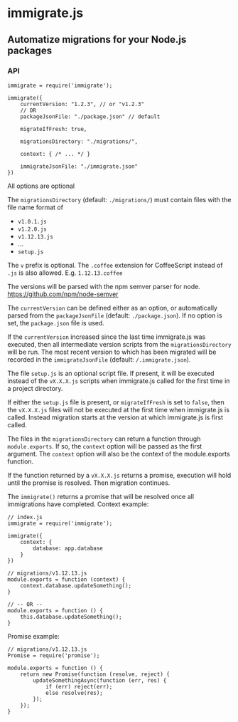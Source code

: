 # immigrate.js
## Automatize migrations for your Node.js packages

### API
```
immigrate = require('immigrate');

immigrate({
	currentVersion: "1.2.3", // or "v1.2.3"
	// OR
	packageJsonFile: "./package.json" // default
	
	migrateIfFresh: true,

	migrationsDirectory: "./migrations/",

	context: { /* ... */ }

	immigrateJsonFile: "./immigrate.json"
})
```

All options are optional

The `migrationsDirectory` (default: `./migrations/`) must contain files with the file name format of
- `v1.0.1.js`
- `v1.2.0.js`
- `v1.12.13.js`
- ...
- `setup.js`

The `v` prefix is optional. The `.coffee` extension for CoffeeScript instead of `.js` is also allowed. E.g. `1.12.13.coffee`

The versions will be parsed with the npm semver parser for node. https://github.com/npm/node-semver

The `currentVersion` can be defined either as an option, or automatically parsed from the `packageJsonFile` (default: `./package.json`). If no option is set, the `package.json` file is used.

If the `currentVersion` increased since the last time immigrate.js was executed, then all intermediate version scripts from the `migrationsDirectory` will be run. The most recent version to which has been migrated will be recorded in the `immigrateJsonFile` (default: `/.immigrate.json`).

The file `setup.js` is an optional script file. If present, it will be executed instead of the `vX.X.X.js` scripts when immigrate.js called for the first time in a project directory.

If either the `setup.js` file is present, or `migrateIfFresh` is set to `false`, then the `vX.X.X.js` files will not be executed at the first time when immigrate.js is called. Instead migration starts at the version at which immigrate.js is first called.

The files in the `migrationsDirectory` can return a function through `module.exports`. If so, the `context` option will be passed as the first argument. The `context` option will also be the context of the module.exports function.

If the function returned by a `vX.X.X.js` returns a promise, execution will hold until the promise is resolved. Then migration continues.

The `immigrate()` returns a promise that will be resolved once all immigrations have completed.
Context example:

```
// index.js
immigrate = require('immigrate');

immigrate({
	context: {
		database: app.database
	}
})
```

```
// migrations/v1.12.13.js
module.exports = function (context) {
	context.database.updateSomething();
}

// -- OR --
module.exports = function () {
	this.database.updateSomething();
}

```

Promise example:
```
// migrations/v1.12.13.js
Promise = require('promise');

module.exports = function () {
	return new Promise(function (resolve, reject) {
		updateSomethingAsync(function (err, res) {
			if (err) reject(err);
			else resolve(res);
		});
	});
}
```

